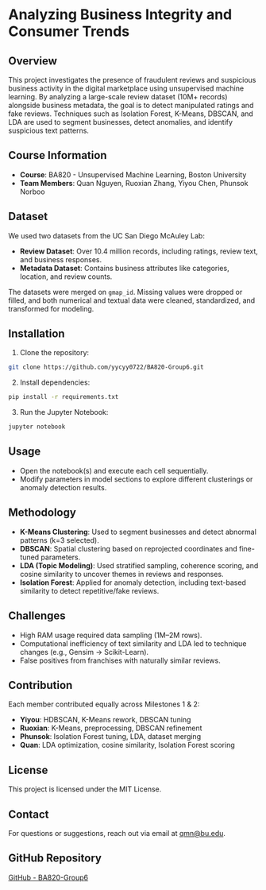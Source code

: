 # Analyzing Business Integrity and Consumer Trends

## Overview
This project investigates the presence of fraudulent reviews and suspicious business activity in the digital marketplace using unsupervised machine learning. By analyzing a large-scale review dataset (10M+ records) alongside business metadata, the goal is to detect manipulated ratings and fake reviews. Techniques such as Isolation Forest, K-Means, DBSCAN, and LDA are used to segment businesses, detect anomalies, and identify suspicious text patterns.

## Course Information
- **Course**: BA820 - Unsupervised Machine Learning, Boston University  
- **Team Members**: Quan Nguyen, Ruoxian Zhang, Yiyou Chen, Phunsok Norboo

## Dataset
We used two datasets from the UC San Diego McAuley Lab:
- **Review Dataset**: Over 10.4 million records, including ratings, review text, and business responses.
- **Metadata Dataset**: Contains business attributes like categories, location, and review counts.

The datasets were merged on `gmap_id`. Missing values were dropped or filled, and both numerical and textual data were cleaned, standardized, and transformed for modeling.

## Installation
1. Clone the repository:
```bash
git clone https://github.com/yycyy0722/BA820-Group6.git
```
2. Install dependencies:
```bash
pip install -r requirements.txt
```
3. Run the Jupyter Notebook:
```bash
jupyter notebook
```

## Usage
- Open the notebook(s) and execute each cell sequentially.
- Modify parameters in model sections to explore different clusterings or anomaly detection results.

## Methodology
- **K-Means Clustering**: Used to segment businesses and detect abnormal patterns (k=3 selected).
- **DBSCAN**: Spatial clustering based on reprojected coordinates and fine-tuned parameters.
- **LDA (Topic Modeling)**: Used stratified sampling, coherence scoring, and cosine similarity to uncover themes in reviews and responses.
- **Isolation Forest**: Applied for anomaly detection, including text-based similarity to detect repetitive/fake reviews.

## Challenges
- High RAM usage required data sampling (1M–2M rows).
- Computational inefficiency of text similarity and LDA led to technique changes (e.g., Gensim → Scikit-Learn).
- False positives from franchises with naturally similar reviews.

## Contribution
Each member contributed equally across Milestones 1 & 2:
- **Yiyou**: HDBSCAN, K-Means rework, DBSCAN tuning
- **Ruoxian**: K-Means, preprocessing, DBSCAN refinement
- **Phunsok**: Isolation Forest tuning, LDA, dataset merging
- **Quan**: LDA optimization, cosine similarity, Isolation Forest scoring

## License
This project is licensed under the MIT License.

## Contact
For questions or suggestions, reach out via email at [qmn@bu.edu](mailto:qmn@bu.edu).

## GitHub Repository
[GitHub - BA820-Group6](https://github.com/yycyy0722/BA820-Group6/tree/main)

